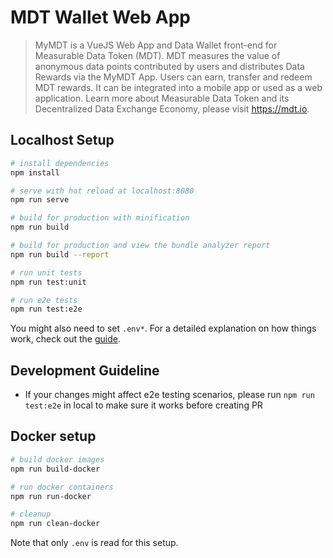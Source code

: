 # MDT Wallet Web App

> MyMDT is a VueJS Web App and Data Wallet front-end for Measurable Data Token (MDT). MDT measures the value of anonymous data points contributed by users and distributes Data Rewards via the MyMDT App. Users can earn, transfer and redeem MDT rewards. It can be integrated into a mobile app or used as a web application.
Learn more about Measurable Data Token and its Decentralized Data Exchange Economy, please visit https://mdt.io.


## Localhost Setup

```bash
# install dependencies
npm install

# serve with hot reload at localhost:8080
npm run serve

# build for production with minification
npm run build

# build for production and view the bundle analyzer report
npm run build --report

# run unit tests
npm run test:unit

# run e2e tests
npm run test:e2e
```

You might also need to set `.env*`. For a detailed explanation on how things work, check out the [guide](https://cli.vuejs.org).

## Development Guideline
- If your changes might affect e2e testing scenarios, please run `npm run test:e2e` in local to make sure it works before creating PR

## Docker setup

``` bash
# build docker images
npm run build-docker

# run docker containers
npm run run-docker

# cleanup
npm run clean-docker
```
Note that only `.env` is read for this setup.
